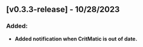 ## [v0.3.3-release] - 10/28/2023

### Added:

- **Added notification when CritMatic is out of date.**


